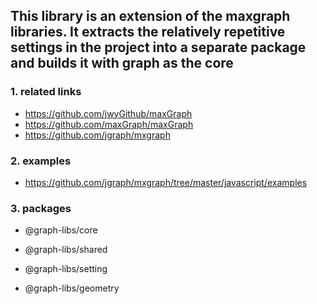 ## This library is an extension of the maxgraph libraries. It extracts the relatively repetitive settings in the project into a separate package and builds it with graph as the core

### 1. related links

-   https://github.com/jwyGithub/maxGraph
-   https://github.com/maxGraph/maxGraph
-   https://github.com/jgraph/mxgraph

### 2. examples

-   https://github.com/jgraph/mxgraph/tree/master/javascript/examples

### 3. packages

-   @graph-libs/core

-   @graph-libs/shared

-   @graph-libs/setting

-   @graph-libs/geometry

